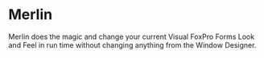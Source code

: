 # Merlin
Merlin does the magic and change your current Visual FoxPro Forms Look and Feel in run time without changing anything from the Window Designer.
